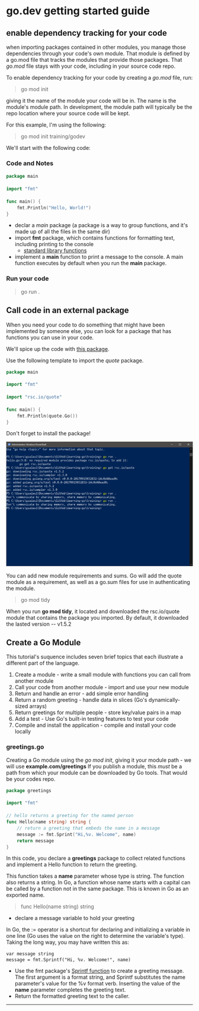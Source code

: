 # go.dev getting started guide

## enable dependency tracking for your code

when importing packages contained in other modules, you manage those dependencies through your code's own module. That module is defined by a go.mod file that tracks the modules that provide those packages. That *go.mod* file stays with your code, including in your source code repo.

To enable dependency tracking for your code by creating a *go.mod* file, run:

> go mod init

giving it the name of the module your code will be in. The name is the module's module path. In development, the module path will typically be the repo location where your source code will be kept.

For this example, I'm using the following:

> go mod init training/godev

We'll start with the following code:

### Code and Notes

```go
package main

import "fmt"

func main() {
    fmt.Println("Hello, World!")
}
```

* declar a *main* package (a package is a way to group functions, and it's made up of all the files in the same dir)
* import **fmt** package, which contains functions for formatting text, including printing to the console
    + [standard library functions](https://pkg.go.dev/std)
* implement a **main** function to print a message to the console. A main function executes by default when you run the **main** package.

### Run your code

> go run .

## Call code in an external package

When you need your code to do something that might have been implemented by someone else, you can look for a package that has functions you can use in your code.

We'll spice up the code with [this package](https://pkg.go.dev/rsc.io/quote/v4).

Use the following template to import the *quote* package.

```go
package main

import "fmt"

import "rsc.io/quote"

func main() {
    fmt.Println(quote.Go())
}
```

Don't forget to install the package!

![Using the quote package](../img/Screenshot-2024-04-18-200210.png)

You can add new module requirements and sums. Go will add the quote module as a requirement, as well as a go.sum files for use in authenticating the module.

> go mod tidy

When you run **go mod tidy**, it located and downloaded the rsc.io/quote module that contains the package you imported. By default, it downloaded the lasted version -- v1.5.2

## Create a Go Module

This tutorial's suquence includes seven brief topics that each illustrate a different part of the language.

1. Create a module - write a small module with functions you can call from another module
2. Call your code from another module - import and use your new module
3. Return and handle an error - add simple error handling
4. Return a random greeting - handle data in slices (Go's dynamically-sized arrays)
5. Return greetings for multiple people - store key/value pairs in a map
6. Add a test - Use Go's built-in testing features to test your code
7. Compile and install the application - compile and install your code locally

### greetings.go

Creating a Go module using the *go mod init*, giving it your module path - we will use **example.com/greetings** If you publish a module, this *must* be a path from which your module can be downloaded by Go tools. That would be your codes repo.

```go
package greetings

import "fmt"

// hello returns a greeting for the named person
func Hello(name string) string {
	// return a greeting that embeds the name in a message
	message := fmt.Sprint("Hi,%v. Welcome", name)
	return message
}	
```

In this code, you declare a **greetings** package to collect related functions and implement a Hello function to return the greeting.

This function takes a **name** parameter whose type is string. The function also returns a string. In Go, a function whose name starts with a capital can be called by a function not in the same package. This is known in Go as an exported name.

> func Hello(name string) string

* declare a message variable to hold your greeting

In Go, the := operator is a shortcut for declaring and initializing a variable in one line (Go uses the value on the right to determine the variable's type). Taking the long way, you may have written this as:

```golang
var message string
message = fmt.Sprintf("Hi, %v. Welcome!", name)
```

* Use the fmt package's [Sprintf function](https://pkg.go.dev/fmt/#Sprintf) to create a greeting message. The first argument is a format string, and Sprintf substitutes the name parameter's value for the %v format verb. Inserting the value of the **name** parameter completes the greeting text.
* Return the formatted greeting text to the caller. 

---
